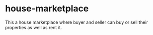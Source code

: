 # house-marketplace
This a house marketplace where buyer and seller can buy or sell their properties as well as rent it.
